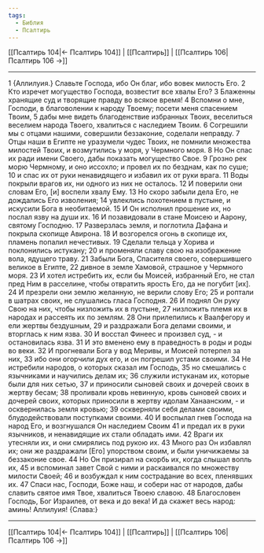 ```yaml
---
tags:
  - Библия
  - Псалтирь
---
```

[[Псалтирь 104|← Псалтирь 104]] | [[Псалтирь]] | [[Псалтирь 106|Псалтирь 106 →]]

---
1 {Аллилуия.} Славьте Господа, ибо Он благ, ибо вовек милость Его.
2 Кто изречет могущество Господа, возвестит все хвалы Его?
3 Блаженны хранящие суд и творящие правду во всякое время!
4 Вспомни о мне, Господи, в благоволении к народу Твоему; посети меня спасением Твоим,
5 дабы мне видеть благоденствие избранных Твоих, веселиться веселием народа Твоего, хвалиться с наследием Твоим.
6 Согрешили мы с отцами нашими, совершили беззаконие, соделали неправду.
7 Отцы наши в Египте не уразумели чудес Твоих, не помнили множества милостей Твоих, и возмутились у моря, у Чермного моря.
8 Но Он спас их ради имени Своего, дабы показать могущество Свое.
9 Грозно рек морю Чермному, и оно иссохло; и провел их по безднам, как по суше;
10 и спас их от руки ненавидящего и избавил их от руки врага.
11 Воды покрыли врагов их, ни одного из них не осталось.
12 И поверили они словам Его, [и] воспели хвалу Ему.
13 Но скоро забыли дела Его, не дождались Его изволения;
14 увлеклись похотением в пустыне, и искусили Бога в необитаемой.
15 И Он исполнил прошение их, но послал язву на души их.
16 И позавидовали в стане Моисею и Аарону, святому Господню.
17 Разверзлась земля, и поглотила Дафана и покрыла скопище Авирона.
18 И возгорелся огонь в скопище их, пламень попалил нечестивых.
19 Сделали тельца у Хорива и поклонились истукану;
20 и променяли славу свою на изображение вола, ядущего траву.
21 Забыли Бога, Спасителя своего, совершившего великое в Египте,
22 дивное в земле Хамовой, страшное у Чермного моря.
23 И хотел истребить их, если бы Моисей, избранный Его, не стал пред Ним в расселине, чтобы отвратить ярость Его, да не погубит [их].
24 И презрели они землю желанную, не верили слову Его;
25 и роптали в шатрах своих, не слушались гласа Господня.
26 И поднял Он руку Свою на них, чтобы низложить их в пустыне,
27 низложить племя их в народах и рассеять их по землям.
28 Они прилепились к Ваалфегору и ели жертвы бездушным,
29 и раздражали Бога делами своими, и вторглась к ним язва.
30 И восстал Финеес и произвел суд, - и остановилась язва.
31 И это вменено ему в праведность в роды и роды во веки.
32 И прогневали Бога у вод Меривы, и Моисей потерпел за них,
33 ибо они огорчили дух его, и он погрешил устами своими.
34 Не истребили народов, о которых сказал им Господь,
35 но смешались с язычниками и научились делам их;
36 служили истуканам их, которые были для них сетью,
37 и приносили сыновей своих и дочерей своих в жертву бесам;
38 проливали кровь невинную, кровь сыновей своих и дочерей своих, которых приносили в жертву идолам Ханаанским, - и осквернилась земля кровью;
39 оскверняли себя делами своими, блудодействовали поступками своими.
40 И воспылал гнев Господа на народ Его, и возгнушался Он наследием Своим
41 и предал их в руки язычников, и ненавидящие их стали обладать ими.
42 Враги их утесняли их, и они смирялись под рукою их.
43 Много раз Он избавлял их; они же раздражали [Его] упорством своим, и были уничижаемы за беззаконие свое.
44 Но Он призирал на скорбь их, когда слышал вопль их,
45 и вспоминал завет Свой с ними и раскаивался по множеству милости Своей;
46 и возбуждал к ним сострадание во всех, пленявших их.
47 Спаси нас, Господи, Боже наш, и собери нас от народов, дабы славить святое имя Твое, хвалиться Твоею славою.
48 Благословен Господь, Бог Израилев, от века и до века! И да скажет весь народ: аминь! Аллилуия! {Слава:}

---
[[Псалтирь 104|← Псалтирь 104]] | [[Псалтирь]] | [[Псалтирь 106|Псалтирь 106 →]]